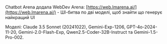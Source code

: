<!--
date: 2025-02-02T23:23:04.478Z
-->

Chatbot Arena додала WebDev Arena:  [https://web.lmarena.ai/](https://web.lmarena.ai/) - ШІ-битва по дві моделі, щоб знайти що генерує найкращий UI

Моделі: Claude 3.5 Sonnet (20241022), Gemini-Exp-1206, GPT-4o-2024-11-20, Gemini-2.0-Flash-Exp, Qwen2.5-Coder-32B-Instruct та Gemini-1.5-Pro-002.